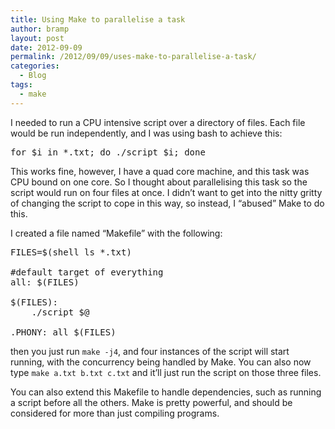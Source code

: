 ```yaml
---
title: Using Make to parallelise a task
author: bramp
layout: post
date: 2012-09-09
permalink: /2012/09/09/uses-make-to-parallelise-a-task/
categories:
  - Blog
tags:
  - make
---
```

I needed to run a CPU intensive script over a directory of files. Each file would be run independently, and I was using bash to achieve this:

<pre>for $i in *.txt; do ./script $i; done</pre>

This works fine, however, I have a quad core machine, and this task was CPU bound on one core. So I thought about parallelising this task so the script would run on four files at once. I didn&#8217;t want to get into the nitty gritty of changing the script to cope in this way, so instead, I &#8220;abused&#8221; Make to do this. <!--more-->

I created a file named &#8220;Makefile&#8221; with the following:

<pre>FILES=$(shell ls *.txt)

#default target of everything
all: $(FILES)

$(FILES):
	./script $@

.PHONY: all $(FILES)</pre>

then you just run ` make -j4 `, and four instances of the script will start running, with the concurrency being handled by Make. You can also now type `make a.txt b.txt c.txt` and it&#8217;ll just run the script on those three files.

You can also extend this Makefile to handle dependencies, such as running a script before all the others. Make is pretty powerful, and should be considered for more than just compiling programs.